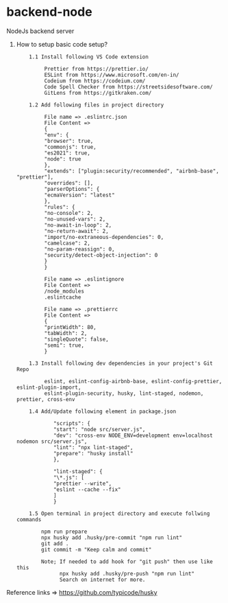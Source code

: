 # backend-node

NodeJs backend server

1.  How to setup basic code setup?

            1.1 Install following VS Code extension

                 Prettier from https://prettier.io/
                 ESLint from https://www.microsoft.com/en-in/
                 Codeium from https://codeium.com/
                 Code Spell Checker from https://streetsidesoftware.com/
                 GitLens from https://gitkraken.com/

            1.2 Add following files in project directory

                 File name => .eslintrc.json
                 File Content =>
                 {
                 "env": {
                 "browser": true,
                 "commonjs": true,
                 "es2021": true,
                 "node": true
                 },
                 "extends": ["plugin:security/recommended", "airbnb-base", "prettier"],
                 "overrides": [],
                 "parserOptions": {
                 "ecmaVersion": "latest"
                 },
                 "rules": {
                 "no-console": 2,
                 "no-unused-vars": 2,
                 "no-await-in-loop": 2,
                 "no-return-await": 2,
                 "import/no-extraneous-dependencies": 0,
                 "camelcase": 2,
                 "no-param-reassign": 0,
                 "security/detect-object-injection": 0
                 }
                 }

                 File name => .eslintignore
                 File Content =>
                 /node_modules
                 .eslintcache

                 File name => .prettierrc
                 File Content =>
                 {
                 "printWidth": 80,
                 "tabWidth": 2,
                 "singleQuote": false,
                 "semi": true,
                 }

            1.3 Install following dev dependencies in your project's Git Repo

                 eslint, eslint-config-airbnb-base, eslint-config-prettier, eslint-plugin-import,
                 eslint-plugin-security, husky, lint-staged, nodemon, prettier, cross-env

            1.4 Add/Update following element in package.json

                    "scripts": {
                    "start": "node src/server.js",
                    "dev": "cross-env NODE_ENV=development env=localhost nodemon src/server.js",
                    "lint": "npx lint-staged",
                    "prepare": "husky install"
                    },

                    "lint-staged": {
                    "\*.js": [
                    "prettier --write",
                    "eslint --cache --fix"
                    ]
                    }

            1.5 Open terminal in project directory and execute follwing commands

                npm run prepare
                npx husky add .husky/pre-commit "npm run lint"
                git add .
                git commit -m "Keep calm and commit"

                Note; If needed to add hook for "git push" then use like this
                      npx husky add .husky/pre-push "npm run lint"
                      Search on internet for more.

Reference links =>
https://github.com/typicode/husky
